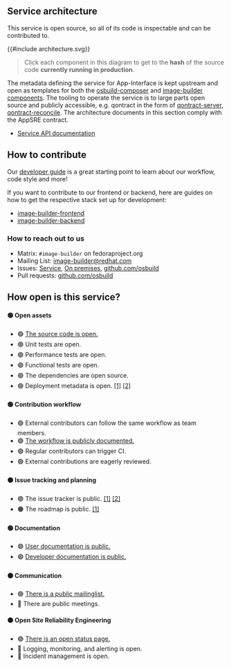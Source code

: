 ## Service architecture

This service is open source, so all of its code is inspectable and can be contributed to.

{{#include architecture.svg}}

> Click each component in this diagram to get to the **hash** of the source code **currently running in production**.

The metadata defining the service for App-Interface is kept upstream and open as templates for both the [osbuild-composer](https://github.com/osbuild/osbuild-composer/blob/main/templates/composer.yml) and [image-builder components](https://github.com/osbuild/image-builder/blob/main/templates/image-builder.yml).
The tooling to operate the service is to large parts open source and publicly accessible, e.g. qontract in the form of [qontract-server](https://github.com/app-sre/qontract-server), [qontract-reconcile](https://github.com/app-sre/qontract-reconcile).
The architecture documents in this section comply with the AppSRE contract.

* [Service API documentation](https://developers.redhat.com/api-catalog/api/image-builder)

## How to contribute

Our [developer guide](../developer-guide/index.md) is a great starting point to learn about our workflow, code style and more!

If you want to contribute to our frontend or backend, here are guides on how to get the respective stack set up for development:
 * [image-builder-frontend](https://github.com/RedHatInsights/image-builder-frontend#frontend-development)
 * [image-builder-backend](https://github.com/RedHatInsights/image-builder-frontend/blob/main/devel/README.md)

### How to reach out to us

* Matrix: `#image-builder` on fedoraproject.org
* Mailing List: [image-builder@redhat.com](mailto:image-builder@redhat.com)
* Issues: [Service](https://issues.redhat.com/issues/?jql=project%20%3D%20HMS%20and%20component%20in%20(%22Image%20Builder%22)), [On premises](https://issues.redhat.com/issues/?jql=project%20%3D%20COMPOSER), [github.com/osbuild](https://github.com/osbuild)
* Pull requests: [github.com/osbuild](https://github.com/osbuild)

## How open is this service?

#### 🟢 Open assets
* 🟢 [The source code is open.](https://github.com/osbuild)
* 🟢 Unit tests are open.
* 🟢 Performance tests are open.
* 🟢 Functional tests are open.
* 🟢 The dependencies are open source.
* 🟢 Deployment metadata is open. [[1]](https://github.com/osbuild/osbuild-composer/blob/main/templates/composer.yml) [[2]](https://github.com/osbuild/image-builder/blob/main/templates/image-builder.yml)
#### 🟢 Contribution workflow
* 🟢 External contributors can follow the same workflow as team members.
* 🟢 [The workflow is publicly documented.](../developer-guide/general/workflow.html)
* 🟢 Regular contributors can trigger CI.
* 🟢 External contributions are eagerly reviewed.
#### 🟠 Issue tracking and planning
* 🟢 The issue tracker is public. [[1]](https://github.com/osbuild) [[2]](https://issues.redhat.com/issues/?jql=project%20%3D%20COMPOSER%20or%20(project%20%3D%20HMS%20AND%20component%20in%20(%22Image%20Builder%22)))
* 🟠 The roadmap is public. [[1]](https://github.com/orgs/osbuild/projects)
#### 🟢 Documentation
* 🟢 [User documentation is public.](https://www.osbuild.org/guides/introduction.html)
* 🟢 [Developer documentation is public.](../developer-guide/index.md)
#### 🟠 Communication
* 🟢 [There is a public mailinglist.](mailto:image-builder@redhat.com)
* 🔴 There are public meetings.
#### 🟠 Open Site Reliability Engineering
* 🟢 [There is an open status page.](https://status.redhat.com)
* 🔴 Logging, monitoring, and alerting is open.
* 🔴 Incident management is open.
